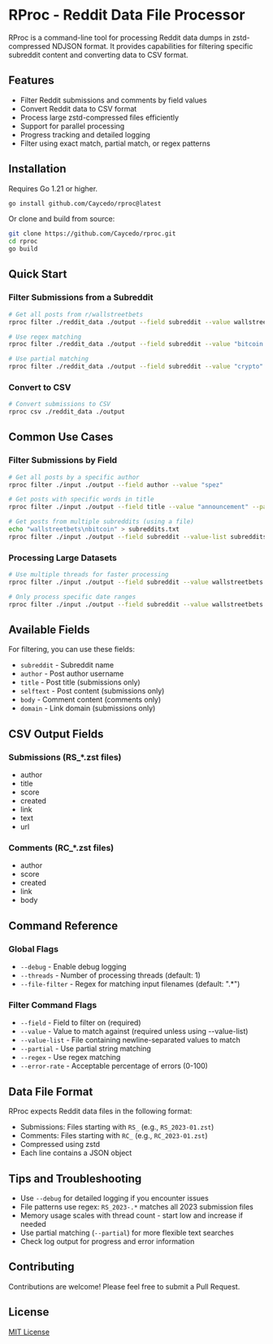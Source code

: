 # RProc - Reddit Data File Processor

RProc is a command-line tool for processing Reddit data dumps in zstd-compressed NDJSON format. It provides capabilities for filtering specific subreddit content and converting data to CSV format.

## Features

- Filter Reddit submissions and comments by field values
- Convert Reddit data to CSV format
- Process large zstd-compressed files efficiently
- Support for parallel processing
- Progress tracking and detailed logging
- Filter using exact match, partial match, or regex patterns

## Installation

Requires Go 1.21 or higher.

```bash
go install github.com/Caycedo/rproc@latest
```

Or clone and build from source:
```bash
git clone https://github.com/Caycedo/rproc.git
cd rproc
go build
```

## Quick Start

### Filter Submissions from a Subreddit

```bash
# Get all posts from r/wallstreetbets
rproc filter ./reddit_data ./output --field subreddit --value wallstreetbets

# Use regex matching
rproc filter ./reddit_data ./output --field subreddit --value "bitcoin.*" --regex

# Use partial matching
rproc filter ./reddit_data ./output --field subreddit --value "crypto" --partial
```

### Convert to CSV

```bash
# Convert submissions to CSV
rproc csv ./reddit_data ./output
```

## Common Use Cases

### Filter Submissions by Field
```bash
# Get all posts by a specific author
rproc filter ./input ./output --field author --value "spez"

# Get posts with specific words in title
rproc filter ./input ./output --field title --value "announcement" --partial

# Get posts from multiple subreddits (using a file)
echo "wallstreetbets\nbitcoin" > subreddits.txt
rproc filter ./input ./output --field subreddit --value-list subreddits.txt
```

### Processing Large Datasets
```bash
# Use multiple threads for faster processing
rproc filter ./input ./output --field subreddit --value wallstreetbets --threads 4

# Only process specific date ranges
rproc filter ./input ./output --field subreddit --value wallstreetbets --file-filter "RS_2023-.*"
```

## Available Fields

For filtering, you can use these fields:
- `subreddit` - Subreddit name
- `author` - Post author username
- `title` - Post title (submissions only)
- `selftext` - Post content (submissions only)
- `body` - Comment content (comments only)
- `domain` - Link domain (submissions only)

## CSV Output Fields

### Submissions (RS_*.zst files)
- author
- title
- score
- created
- link
- text
- url

### Comments (RC_*.zst files)
- author
- score
- created
- link
- body

## Command Reference

### Global Flags
- `--debug` - Enable debug logging
- `--threads` - Number of processing threads (default: 1)
- `--file-filter` - Regex for matching input filenames (default: ".*")

### Filter Command Flags
- `--field` - Field to filter on (required)
- `--value` - Value to match against (required unless using --value-list)
- `--value-list` - File containing newline-separated values to match
- `--partial` - Use partial string matching
- `--regex` - Use regex matching
- `--error-rate` - Acceptable percentage of errors (0-100)

## Data File Format

RProc expects Reddit data files in the following format:
- Submissions: Files starting with `RS_` (e.g., `RS_2023-01.zst`)
- Comments: Files starting with `RC_` (e.g., `RC_2023-01.zst`)
- Compressed using zstd
- Each line contains a JSON object

## Tips and Troubleshooting

- Use `--debug` for detailed logging if you encounter issues
- File patterns use regex: `RS_2023-.*` matches all 2023 submission files
- Memory usage scales with thread count - start low and increase if needed
- Use partial matching (`--partial`) for more flexible text searches
- Check log output for progress and error information

## Contributing

Contributions are welcome! Please feel free to submit a Pull Request.

## License

[MIT License](LICENSE)

